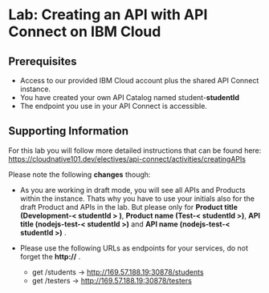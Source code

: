 # Lab: Creating an API with API Connect on IBM Cloud

## Prerequisites

- Access to our provided IBM Cloud account plus the shared API Connect instance.
- You have created your own API Catalog named student-**studentId**
- The endpoint you use in your API Connect is accessible.

## Supporting Information

For this lab you will follow more detailed instructions that can be found here:
https://cloudnative101.dev/electives/api-connect/activities/creatingAPIs

Please note the following **changes** though:

- As you are working in draft mode, you will see all APIs and Products within the instance. Thats why you have to use your initials also for the draft Product and APIs in the lab. But please only for **Product title (Development-< studentId > )**, **Product name (Test-< studentId >)**, **API title (nodejs-test-< studentId >)** and **API name (nodejs-test-< studentId >)** .

- Please use the following URLs as endpoints for your services, do not forget the **http://** .
  - get /students -> http://169.57.188.19:30878/students
  - get /testers -> http://169.57.188.19:30878/testers
